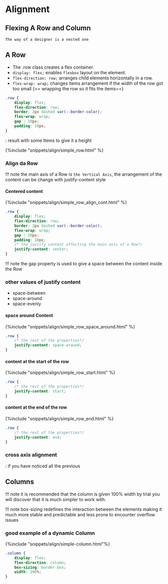 # Alignment

## Flexing A Row and Column

`The way of a designer is a nested one`

## A Row

* The .row class creates a flex container.
* `display: flex;` enables `flexbox` layout on the element.
* `flex-direction: row;` arranges child elements horizontally in a row.
* `flex-wrap: wrap;` changes items arrangement if the width of the row got too small {== wrapping the row so it fits the items==}

```css
.row {
    display: flex;
    flex-direction: row;
    border: 2px dashed var(--border-color);
    flex-wrap: wrap;
    gap : 10px;
    padding: 10px;
}
```

: result with some Items to  give it a height

{%include "snippets/align/simple_row.html" %}

### Align da Row

!!! note
    the main axis of a Row is `the Vertical Axis`, the arrangement of the content can be change with justify-content style

#### Centered content

{%include "snippets/align/simple_row_align_cont.html" %}

```css title="Center content of div" hl_lines="8 9"
.row { 
    display: flex;
    flex-direction: row;
    border: 2px dashed var(--border-color);
    flex-wrap: wrap;
    gap : 10px;
    padding: 10px;
    /* the justify content affecting the main axis of a Row*/
    justify-content: center; 
}
```

!!! note
    the gap property is used to give a space between the content inside the Row

### other values of justify content

* space-between
* space-around
* space-evenly

#### space around Content

{%include "snippets/align/simple_row_space_around.html" %}

```css title="space-around"
.row { 
    /* the rest of the properties*/
    justify-content: space-around; 
}
```

#### content at the start of the row

{%include "snippets/align/simple_row_start.html" %}

```css title="start"
.row { 
    /* the rest of the properties*/
    justify-content: start; 
}
```

#### content at the end of the row

{%include "snippets/align/simple_row_end.html" %}

```css title="end"
.row { 
    /* the rest of the properties*/
    justify-content: end; 
}
```

### cross axis alignment

: if you have noticed all the previous

## Columns

!!! note
    it is recommended that the column is given 100% width by trial you will discover that it is much simpler to work with.

!!! note
    box-sizing redefines the interaction between the elements making it much more stable and predictable and less prone to encounter overflow issues

### good example of a dynamic Column

{%include "snippets/align/simple-column.html"%}

```css
.column {
    display: flex;
    flex-direction: column;
    box-sizing: border-box;
    width: 100%;
}
```

